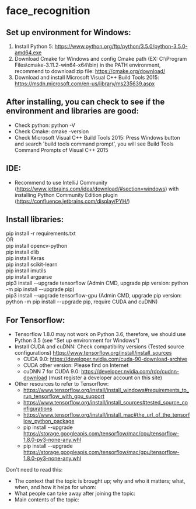 # face_recognition

## Set up environment for Windows: <br />
1. Install Python 5: https://www.python.org/ftp/python/3.5.0/python-3.5.0-amd64.exe <br />
2. Download Cmake for Windows and config Cmake path (EX: C:\Program Files\cmake-3.11.2-win64-x64\bin) in the PATH environment, recommend to download zip file: https://cmake.org/download/ <br />
3. Download and install Microsoft Visual C++ Build Tools 2015: https://msdn.microsoft.com/en-us/library/ms235639.aspx

## After installing, you can check to see if the environment and libraries are good: <br />
- Check python: python -V <br />
- Check Cmake: cmake -version <br />
- Check Microsoft Visual C++ Build Tools 2015: Press Windows button and search 'build tools command prompt', you will see Build Tools Command Prompts of Visual C++ 2015

## IDE: <br />
- Recommend to use IntelliJ Community (https://www.jetbrains.com/idea/download/#section=windows) with installing Python Community Edition plugin (https://confluence.jetbrains.com/display/PYH/)


## Install libraries: <br />
pip install -r requirements.txt <br />
OR <br />
pip install opencv-python <br />
pip install dlib <br />
pip install Keras <br />
pip install scikit-learn <br />
pip install imutils <br />
pip install argparse <br />
pip3 install --upgrade tensorflow (Admin CMD, upgrade pip version: python -m pip install --upgrade pip) <br />
pip3 install --upgrade tensorflow-gpu (Admin CMD, upgrade pip version: python -m pip install --upgrade pip, require CUDA and cuDNN) <br />

## For Tensorflow:
- Tensorflow 1.8.0 may not work on Python 3.6, therefore, we should use Python 3.5 (see "Set up environment for Windows") <br />
- Install CUDA and cuDNN: Check compatibility versions (Tested source configurations) https://www.tensorflow.org/install/install_sources
    - CUDA 9.0: https://developer.nvidia.com/cuda-90-download-archive <br />
    - CUDA other version: Please find on Internet
    - cuDNN 7 for CUDA 9.0: https://developer.nvidia.com/rdp/cudnn-download (must register a developer account on this site)
- Other resources to refer to Tensorflow:
    - https://www.tensorflow.org/install/install_windows#requirements_to_run_tensorflow_with_gpu_support <br />
    - https://www.tensorflow.org/install/install_sources#tested_source_configurations <br />
    - https://www.tensorflow.org/install/install_mac#the_url_of_the_tensorflow_python_package <br />
    - pip install --upgrade https://storage.googleapis.com/tensorflow/mac/cpu/tensorflow-1.8.0-py3-none-any.whl <br />
    - pip install --upgrade https://storage.googleapis.com/tensorflow/mac/gpu/tensorflow-1.8.0-py3-none-any.whl


Don't need to read this:
- The context that the topic is brought up; why and who it matters; what, when, and how it helps for whom:
- What people can take away after joining the topic:
- Main contents of the topic: